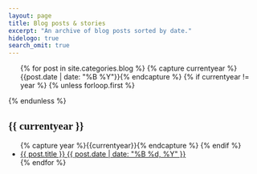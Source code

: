 ```yaml
---
layout: page
title: Blog posts & stories
excerpt: "An archive of blog posts sorted by date."
hidelogo: true
search_omit: true
---
```


<ul class="post-list">
{% for post in site.categories.blog %}
  {% capture currentyear %}{{post.date | date: "%B %Y"}}{% endcapture %}
  {% if currentyear != year %}
    {% unless forloop.first %}</ul>{% endunless %}
    <h2 style="font-family: Philosopher">{{ currentyear }}</h2>
    <ul class="post-list">
    {% capture year %}{{currentyear}}{% endcapture %} 
  {% endif %}
    <li><article><a href="{{ site.url }}{{ post.url }}">{{ post.title }} <span class="entry-date"><time datetime="{{ post.date | date_to_xmlschema }}">{{ post.date | date: "%B %d, %Y" }}</time></span></a></article></li>
{% endfor %}
</ul>